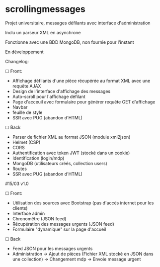 # scrollingmessages
Projet universitaire, messages défilants avec interface d'administration

Inclu un parseur XML en asynchrone

Fonctionne avec une BDD MongoDB, non fournie pour l'instant

En développement

Changelog:

☐ Front:
- Affichage défilants d'une pièce récupérée au format XML avec une requête AJAX
- Design de l'interface d'affichage des messages
- Auto-scroll pour l'affichage défilant
- Page d'acceuil avec formulaire pour générer requête GET d'affichage
- Navbar
- feuille de style
- SSR avec PUG (abandon d'HTML)

☐ Back
- Parser de fichier XML au format JSON (module xml2json)
- Helmet (CSP)
- CORS
- Authentification avec token JWT (stocké dans un cookie)
- Identification (login/mdp)
- MongoDB (utilisateurs créés, collection users)
- Routes
- SSR avec PUG (abandon d'HTML)

#15/03 v1.0

☐ Front:
- Utilisation des sources avec Bootstrap (pas d'accès internet pour les clients)
- Interface admin
- Chronomêtre (JSON feed)
- Récupération des messages urgents (JSON feed)
- Formulaire "dynamique" sur la page d'accueil

☐ Back
- Feed JSON pour les messages urgents
- Administration
   → Ajout de pièces (Fichier XML stocké en JSON dans une collection)
   → Changement mdp
   → Envoie message urgent
